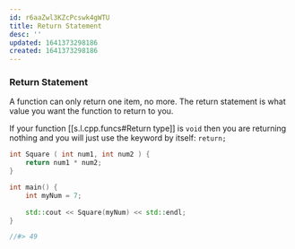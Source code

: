 ```yaml
---
id: r6aaZwl3KZcPcswk4gWTU
title: Return Statement
desc: ''
updated: 1641373298186
created: 1641373298186
---
```


### Return Statement

A function can only return one item, no more. The return statement is what value you want the function to return to you.

If your function [[s.l.cpp.funcs#Return type]] is `void` then you are returning nothing and you will just use the keyword by itself: `return;`

```cpp
int Square ( int num1, int num2 ) {
	return num1 * num2;
}

int main() {
	int myNum = 7;
	
	std::cout << Square(myNum) << std::endl;
}

//#> 49
```
